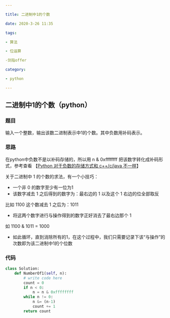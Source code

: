 ```yaml
---

title: 二进制中1的个数

date: 2020-3-26 11:35

tags:

- 算法

- 位运算

-剑指offer

category:

- python

---
```


## 二进制中1的个数（python）

### 题目

输入一个整数，输出该数二进制表示中1的个数。其中负数用补码表示。

### 思路

在python中负数不是以补码存储的，所以用 n & 0xffffffff 把该数字转化成补码形式，参考查看 【[Python 对于负数的存储方式和 c++/c/java 不一样](https://www.runoob.com/w3cnote/python-negative-storage.html)】

关于二进制中 1 的个数的求法，有一个小技巧：

- 一个非 0 的数字至少有一位为1
- 该数字减去 1 之后得到的数字为：最右边的 1 以及这个 1 右边的位全部取反

比如 1100 这个数减去 1 之后为：1011

- 将这两个数字进行与操作得到的数字正好消去了最右边那个 1

如 1100 & 1011 = 1000

- 如此循环，直到消除所有的1，在这个过程中，我们只需要记录下该“与操作”的次数即为该二进制中1的个位数

### 代码

```python
class Solution:
    def NumberOf1(self, n):
        # write code here
        count = 0
        if n < 0:
            n = n & 0xffffffff
        while n != 0:
            n &= (n-1)
            count += 1
        return count
```







